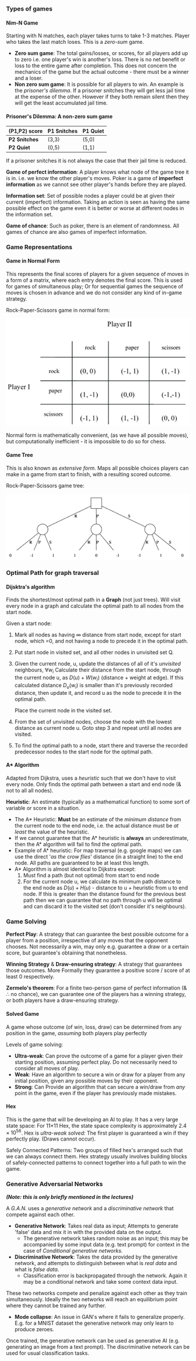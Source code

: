 ### Types of games

#### Nim-N Game
Starting with N matches, each player takes turns to take 1-3 matches. Player who takes the last match loses.
This is a *zero-sum* game.

- **Zero sum game**: The total gains/losses, or scores, for all players add up to zero i.e. one player's win is another's loss. There is no net benefit or loss to the entire game after completion. This does not concern the mechanics of the game but the actual outcome - there must be a winner and a loser.
- **Non zero sum game**: It is possible for all players to win. An example is the *prisoner's dilemma*. If a prisoner snitches they will get less jail time at the expense of the other. However if they both remain silent then they will get the least accumulated jail time.

#### Prisoner's Dilemma: A non-zero sum game

| (P1,P2) score | P1 Snitches | P1 Quiet |
| ------------- | ----------- | -------- |
| **P2 Snitches**   | (3,3)       | (5,0)    |
| **P2 Quiet**      | (0,5)       | (1,1)    |

If a prisoner snitches it is not always the case that their jail time is reduced.

**Game of perfect information**: A player knows what node of the game tree it is in. i.e. we know the other player's moves. Poker is a game of **imperfect information** as we cannot see other player's hands before they are played.

**Information set**: Set of possible nodes a player could be at given their current (imperfect) information. Taking an action is seen as having the same possible effect on the game even it is better or worse at different nodes in the information set.

**Game of chance**: Such as poker, there is an element of randomness. All games of chance are also games of imperfect information.


### Game Representations

#### Game in Normal Form
This represents the final scores of players for a given sequence of moves in a form of a matrix, where each entry denotes the final score. This is used for games of simultaneous play; Or for sequential games the sequence of moves is chosen in advance and we do not consider any kind of in-game strategy.

Rock-Paper-Scissors game in normal form:

![](misc/Pasted%20image%2020231005121933.png)

Normal form is mathematically convenient, (as we have all possible moves), but computationally inefficient - it is impossible to do so for chess.

#### Game Tree
This is also known as *extensive form*.
Maps all possible choices players can make in a game from start to finish, with a resulting scored outcome.

Rock-Paper-Scissors game tree:

![](misc/Pasted%20image%2020231005121239.png)



### Optimal Path for graph traversal

#### Dijsktra's algorithm
Finds the shortest/most optimal path in a **Graph** (not just trees). Will visit every node in a graph and calculate the optimal path to all nodes from the start node.

Given a start node:
1. Mark all nodes as having $\infty$ distance from start node, except for start node, which =0, and not having a node to precede it in the optimal path.
2. Put start node in visited set, and all other nodes in unvisited set Q.
3. Given the current node, u, update the distances of all of it's *unvisited* neighbours, $\forall w_i$ Calculate their distance from the 
	start node, through the current node u, as $D(u)+W(w_i)$ (distance + weight at edge). 
	If this calculated distance $D_u(w_i)$ is smaller than it's previously recorded distance, then update it, and record u as the node to precede it in the optimal path.
	
	Place the current node in the visited set.
4. From the set of unvisited nodes, choose the node with the lowest distance as current node u. Goto step 3 and repeat until all nodes are visited.
5. To find the optimal path to a node, start there and traverse the recorded predecessor nodes to the start node for the optimal path.


#### A* Algorithm
Adapted from Dijkstra, uses a *heuristic* such that we don't have to visit every node. Only finds the optimal path between a start and end node (& not to all all nodes).

**Heuristic**: An estimate (typically as a mathematical function) to some sort of variable or score in a situation.

- The A* Heuristic: **Must** be an estimate of the *minimum distance* from the current node to the end node, i.e. the actual distance must be *at least* the value of the heuristic.
- If we cannot guarantee that the A* heuristic is **always** an underestimate, then the A* algorithm will fail to find the optimal path.
- Example of A* heuristic: For map traversal (e.g. google maps) we can use the direct '*as the crow flies*' distance (in a straight line) to the end node. All paths are guaranteed to be at least this length.
- A* Algorithm is almost identical to Dijkstra except:
	1. Must find a path (but not optimal) from start to end node
	2. For the current node u, we calculate its minimum path distance to the end node as $D(u)+H(u)$ - distance to u + heuristic from u to end node. If this is greater than the distance found for the previous best path then we can guarantee that no path through u will be optimal and can discard it to the visited set (don't consider it's neighbours).

### Game Solving

**Perfect Play**: A strategy that can guarantee the best possible outcome for a player from a position, irrespective of any moves that the opponent chooses. Not necessarily a win, may only e.g. guarantee a draw or a certain score, but guarantee's obtaining that nonetheless.

**Winning Strategy** & **Draw-ensuring strategy**: A strategy that guarantees those outcomes. More Formally they guarantee a positive score / score of at least 0 respectively.

**Zermelo's theorem**: For a finite two-person game of perfect information (& $\therefore$ no chance), we can guarantee one of the players has a winning strategy, or both players have a draw-ensuring strategy.

#### Solved Game
A game whose outcome (of win, loss, draw) can be determined from any position in the game, *assuming* both players play perfectly

Levels of game solving:
- **Ultra-weak**: Can prove the outcome of a game for a player given their starting position, assuming perfect play. Do not necessarily need to consider all moves of play.
- **Weak**: Have an algorithm to secure a win or draw for a player from any initial position, given any possible moves by their opponent.
- **Strong**: Can Provide an algorithm that can secure a win/draw from *any* point in the game, even if the player has previously made mistakes.

#### Hex 
This is the game that will be developing an AI to play. It has a very large state space: For 11×11 Hex, the state space complexity is approximately $2.4×10^{56}$.
Hex is *ultra-weak solved:* The first player is guaranteed a win if they perfectly play. (Draws cannot occur).

Safely Connected Patterns: Two groups of filled hex's arranged such that we can always connect them.
Hex strategy usually involves building blocks of safely-connected patterns to connect together into a full path to win the game.

### Generative Adversarial Networks
***(Note: this is only briefly mentioned in the lectures)***

A *G.A.N.* uses a *generative network* and a *discriminative network* that compete against each other.

- **Generative Network**: Takes real data as input; Attempts to generate 'false' data and mix it in with the provided data on the output.
	- The generative network takes random noise as an input; this may be accompanied by some input data (e.g. text prompt) for context in the case of *Conditional generative networks.*
- **Discriminative Network**: Takes the data provided by the generative network, and attempts to distinguish between what is *real data* and what is *false data*.
	- Classification error is backpropagated through the network. Again it may be a conditional network and take some context data input.

These two networks compete and penalize against each other as they train simultaneously. Ideally the two networks will reach an equilibrium point where they cannot be trained any further.

- **Mode collapse**: An issue in GAN's where it fails to generalize properly. E.g. for a MNIST dataset the generative network may only learn to produce zeroes.

Once trained, the generative network can be used as generative AI (e.g. generating an image from a text prompt). The discriminative network can be used for usual classification tasks.






 















